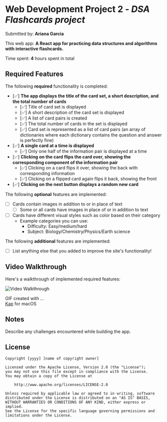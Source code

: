 # Web Development Project 2 - *DSA Flashcards project*

Submitted by: **Ariana Garcia**

This web app: **A React app for practicing data structures and algorithms with interactive flashcards.**

Time spent: **4** hours spent in total

## Required Features

The following **required** functionality is completed:


- [✅] **The app displays the title of the card set, a short description, and the total number of cards**
  - [✅] Title of card set is displayed 
  - [✅] A short description of the card set is displayed 
  - [✅] A list of card pairs is created
  - [✅] The total number of cards in the set is displayed 
  - [✅] Card set is represented as a list of card pairs (an array of dictionaries where each dictionary contains the question and answer is perfectly fine)
- [✅] **A single card at a time is displayed**
  - [✅] Only one half of the information pair is displayed at a time
- [✅] **Clicking on the card flips the card over, showing the corresponding component of the information pair**
  - [✅] Clicking on a card flips it over, showing the back with corresponding information 
  - [✅] Clicking on a flipped card again flips it back, showing the front
- [✅] **Clicking on the next button displays a random new card**

The following **optional** features are implemented:

- [ ] Cards contain images in addition to or in place of text
  - [ ] Some or all cards have images in place of or in addition to text
- [ ] Cards have different visual styles such as color based on their category
  - Example categories you can use:
    - Difficulty: Easy/medium/hard
    - Subject: Biology/Chemistry/Physics/Earth science

The following **additional** features are implemented:

* [ ] List anything else that you added to improve the site's functionality!

## Video Walkthrough

Here's a walkthrough of implemented required features:

<img src='https://imgur.com/a/Lk2UNWK.gif' title='Video Walkthrough' width='' alt='Video Walkthrough' />

<!-- Replace this with whatever GIF tool you used! -->
GIF created with ...  
[Kap](https://getkap.co/) for macOS

## Notes

Describe any challenges encountered while building the app.

## License

    Copyright [yyyy] [name of copyright owner]

    Licensed under the Apache License, Version 2.0 (the "License");
    you may not use this file except in compliance with the License.
    You may obtain a copy of the License at

        http://www.apache.org/licenses/LICENSE-2.0

    Unless required by applicable law or agreed to in writing, software
    distributed under the License is distributed on an "AS IS" BASIS,
    WITHOUT WARRANTIES OR CONDITIONS OF ANY KIND, either express or implied.
    See the License for the specific language governing permissions and
    limitations under the License.

